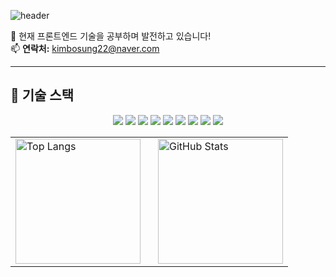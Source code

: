 ![header](https://capsule-render.vercel.app/api?type=rect&color=gradient&height=100&section=header&text=😄%20보성%20GITHUB%20😄&fontSize=50&fontAlignY=50)


<p>
  🌱 현재 프론트엔드 기술을 공부하며 발전하고 있습니다!<br>
  📫 <strong>연락처:</strong> <a href="mailto:kimbosung22@naver.com">kimbosung22@naver.com</a>
</p>




---

## 🚀 기술 스택

<p align="center">
  <img src="https://img.shields.io/badge/-Dart-0175C2?style=flat&logo=dart&logoColor=white"/>
  <img src="https://img.shields.io/badge/-Flutter-02569B?style=flat&logo=flutter&logoColor=white"/>
  <img src="https://img.shields.io/badge/-JavaScript-F7DF1E?style=flat&logo=javascript&logoColor=white"/>
  <img src="https://img.shields.io/badge/TypeScript-007ACC?style=flat&logo=typescript&logoColor=white"/>
  <img src="https://img.shields.io/badge/React-20232A?style=flat&logo=react&logoColor=61DAFB"/>
  <img src="https://img.shields.io/badge/-React_Native-61DAFB?style=flat&logo=react&logoColor=white"/>
  <img src="https://img.shields.io/badge/Spring_Boot-F2F4F9?style=flat&logo=spring-boot&logoColor=white"/>
  <img src="https://img.shields.io/badge/-Unity-000000?style=flat&logo=unity&logoColor=white"/>
  <img src="https://img.shields.io/badge/-GameMaker_Studio-8DCA09?style=flat&logo=gamemaker-studio&logoColor=white"/>
</p>







<table style="border: none; border-collapse: collapse;">
  <tr>
    <td style="border: none;">
      <img src="https://github-readme-stats.vercel.app/api/top-langs/?username=thundevistan&layout=compact&theme=tokyonight" alt="Top Langs" style="height: 200px;">
    </td>
    <td style="border: none; padding-left: 20px;">
      <img src="https://github-readme-stats.vercel.app/api?username=NangManBo&show_icons=true&theme=radical" alt="GitHub Stats" style="height: 200px;">
    </td>
  </tr>
</table>

